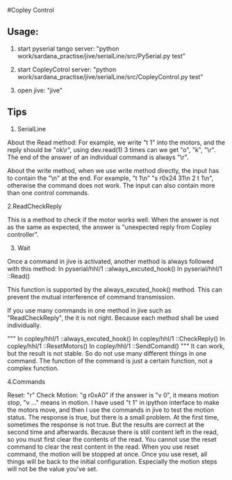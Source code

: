 #Copley Control


Usage:
-------------------------------------
1. start pyserial tango server: "python work/sardana_practise/jive/serialLine/src/PySerial.py test"

2. start CopleyCotrol server: "python work/sardana_practise/jive/serialLine/src/CopleyControl.py test"
3. open jive: "jive"


Tips
-------------------------------------------
1. SerialLine 

 About the Read method: For example, we write "t 1" into the motors, and the reply should be "ok\r", using dev.read(1) 3 times can we get "o", "k", "\r". The end of the answer of an individual command is always "\r".
 
 About the write method, when we use write method directly, the input has to contain the "\n" at the end. For example, "t 1\n" "s r0x24 31\n 2 t 1\n", otherwise the command does not work. The input can also contain more than one control commands.
 
 2.ReadCheckReply 
 
 This is a method to check if the motor works well. When the answer is not as the same as expected, the answer is "unexpected reply from Copley controller". 

3. Wait 

Once a command in jive is activated, another method is always followed with this method:
In  pyserial/hhl/1 ::always_excuted_hook()
In  pyserial/hhl/1 ::Read()

This function is supported by the always_excuted_hook() method. This can prevent the mutual interference of command transmission. 

If you use many commands in one method in jive such as "ReadCheckReply", the it is not right. Because each method shall be used individually. 

"""
In  copley/hhl/1 ::always_excuted_hook()
In  copley/hhl/1 ::CheckReply()
In  copley/hhl/1 ::ResetMotors()
In  copley/hhl/1 ::SendComand()
"""
It can work, but the result is not stable. So do not use many different things in one command. The function of the command is just a certain function, not a complex function.

4.Commands

Reset: "r"
Check Motion: "g r0xA0" if the answer is "v 0", it means motion stop,
"v ..." means in motion. 
I have used "t 1" in ipython interface to make the motors move, and then I use the commands in jive to test the motion status. The response is true, but there is a small problem. At the first time, sometimes the response is not true. But the results are correct at the second time and afterwards. Because there is still content left in the read, so you must first clear the contents of the read. You cannot use the reset command to clear the rest content in the read. When you use reset command, the motion will be stopped at once. Once you use reset, all things will be back to the initial configuration. Especially the motion steps will not be the value you've set.


